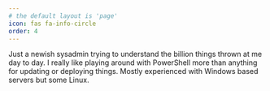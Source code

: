 ```yaml
---
# the default layout is 'page'
icon: fas fa-info-circle
order: 4
---
```


Just a newish sysadmin trying to understand the billion things thrown at me day to day. I really like playing around with PowerShell more than anything for updating or deploying things. Mostly experienced with Windows based servers but some Linux.  
